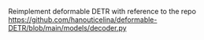 Reimplement deformable DETR with reference to the repo https://github.com/hanouticelina/deformable-DETR/blob/main/models/decoder.py
